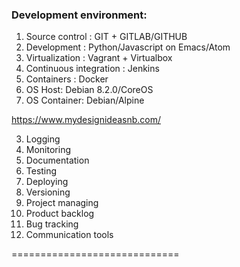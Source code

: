 ### Development environment:
1. Source control : GIT + GITLAB/GITHUB
2. Development : Python/Javascript on Emacs/Atom
3. Virtualization : Vagrant + Virtualbox
4. Continuous integration : Jenkins
5. Containers : Docker
6. OS Host: Debian 8.2.0/CoreOS
7. OS Container: Debian/Alpine

https://www.mydesignideasnb.com/

3. Logging
4. Monitoring
6. Documentation
7. Testing
10. Deploying
11. Versioning
12. Project managing
13. Product backlog
14. Bug tracking
15. Communication tools

=============================

